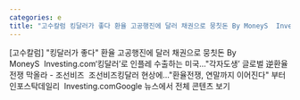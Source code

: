 ```yaml
---
categories: e
title: "고수칼럼 킹달러가 좋다 환율 고공행진에 달러 채권으로 뭉칫돈 By MoneyS  Investingcom"
---
```

[고수칼럼] "킹달러가 좋다" 환율 고공행진에 달러 채권으로 뭉칫돈 By MoneyS&nbsp;&nbsp;Investing.com‘킹달러’로 인플레 수출하는 미국…"각자도생’ 글로벌 逆환율 전쟁 막올라 - 조선비즈&nbsp;&nbsp;조선비즈킹달러 현상에…"환율전쟁, 연말까지 이어진다" 부터 인포스탁데일리&nbsp;&nbsp;Investing.comGoogle 뉴스에서 전체 콘텐츠 보기